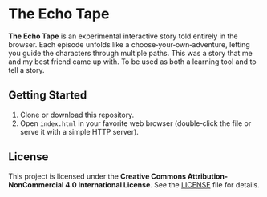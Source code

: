 # The Echo Tape

**The Echo Tape** is an experimental interactive story told entirely in the browser. Each episode unfolds like a choose‑your‑own‑adventure, letting you guide the characters through multiple paths. This was a story that me and my best friend came up with. To be used as both a learning tool and to tell a story.

## Getting Started

1. Clone or download this repository.
2. Open `index.html` in your favorite web browser (double‑click the file or serve it with a simple HTTP server).

## License

This project is licensed under the **Creative Commons Attribution-NonCommercial 4.0 International License**. See the [LICENSE](LICENSE) file for details.
